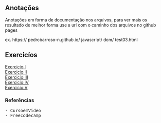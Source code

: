 ## Anotações
Anotações em forma de documentação nos arquivos, para ver mais os resultado de melhor forma use a url com o caminho dos arquivos no github pages 

ex. https:// pedrobarroso-n.github.io/ javascript/ dom/ test03.html

## Exercicíos
<a href="https://pedrobarroso-n.github.io/javascript/exercicios/ex07.html">Exercicio I</a><br>
<a href="https://pedrobarroso-n.github.io/javascript/exercicios/ex08.html">Exercicio II</a><br>
<a href="https://pedrobarroso-n.github.io/javascript/exercicios/ex10.html">Exercicio III</a><br>
<a href="https://pedrobarroso-n.github.io/javascript/exercicios/ex11.html">Exercicio IV</a><br>
<a href="https://pedrobarroso-n.github.io/javascript/exercicios/ex12.html">Exercicio V</a>

### Referências
<pre>
- CursoemVideo
- Freecodecamp
</pre>